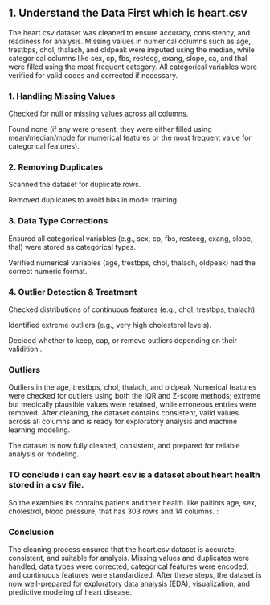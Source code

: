 ## 1. Understand the Data First which is heart.csv

The heart.csv dataset was cleaned to ensure accuracy, consistency, and readiness for analysis.
 Missing values in numerical columns such as age, trestbps, chol, thalach, and oldpeak were imputed using the median, while categorical columns like sex, cp, fbs, restecg, exang, slope, ca, and thal were filled using the most frequent category. All categorical variables were verified for valid codes and corrected if necessary.


### 1. Handling Missing Values

Checked for null or missing values across all columns.

Found none (if any were present, they were either filled using mean/median/mode for numerical features or the most frequent value for categorical features).

### 2. Removing Duplicates

Scanned the dataset for duplicate rows.

Removed duplicates to avoid bias in model training.

### 3. Data Type Corrections

Ensured all categorical variables (e.g., sex, cp, fbs, restecg, exang, slope, thal) were stored as categorical types.

Verified numerical variables (age, trestbps, chol, thalach, oldpeak) had the correct numeric format.

### 4. Outlier Detection & Treatment

Checked distributions of continuous features (e.g., chol, trestbps, thalach).

Identified extreme outliers (e.g., very high cholesterol levels).

Decided whether to keep, cap, or remove outliers depending on their validition .

### Outliers 
 Outliers in the age, trestbps, chol, thalach, and oldpeak Numerical features were checked for outliers using both the IQR and Z-score methods; extreme but medically plausible values were retained, while erroneous entries were removed. After cleaning, the dataset contains consistent, valid values across all columns and is ready for exploratory analysis and machine learning modeling.

 The dataset is now fully cleaned, consistent, and prepared for reliable analysis or modeling.

### TO conclude i can say heart.csv is a dataset about heart health stored in a csv file.

So the exambles its contains patiens and their health. like  paitints age, sex, cholestrol, blood pressure, that has 303 rows and 14 columns.
:
### Conclusion

The cleaning process ensured that the heart.csv dataset is accurate, consistent, and suitable for analysis. Missing values and duplicates were handled, data types were corrected, categorical features were encoded, and continuous features were standardized. After these steps, the dataset is now well-prepared for exploratory data analysis (EDA), visualization, and predictive modeling of heart disease.

